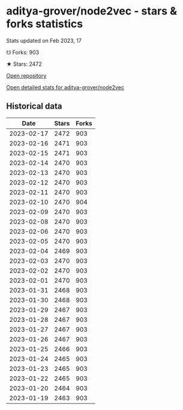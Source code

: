 # aditya-grover/node2vec - stars & forks statistics

Stats updated on Feb 2023, 17

☋ Forks: 903

★ Stars: 2472

[Open repository](https://github.com/aditya-grover/node2vec)

[Open detailed stats for aditya-grover/node2vec](https://reviewgithub.com/rep/aditya-grover/node2vec)

## Historical data
| Date | Stars | Forks |
|------|-------|-------|
| 2023-02-17 | 2472 | 903 | 
| 2023-02-16 | 2471 | 903 | 
| 2023-02-15 | 2471 | 903 | 
| 2023-02-14 | 2470 | 903 | 
| 2023-02-13 | 2470 | 903 | 
| 2023-02-12 | 2470 | 903 | 
| 2023-02-11 | 2470 | 903 | 
| 2023-02-10 | 2470 | 904 | 
| 2023-02-09 | 2470 | 903 | 
| 2023-02-08 | 2470 | 903 | 
| 2023-02-06 | 2470 | 903 | 
| 2023-02-05 | 2470 | 903 | 
| 2023-02-04 | 2469 | 903 | 
| 2023-02-03 | 2470 | 903 | 
| 2023-02-02 | 2470 | 903 | 
| 2023-02-01 | 2470 | 903 | 
| 2023-01-31 | 2468 | 903 | 
| 2023-01-30 | 2468 | 903 | 
| 2023-01-29 | 2467 | 903 | 
| 2023-01-28 | 2467 | 903 | 
| 2023-01-27 | 2467 | 903 | 
| 2023-01-26 | 2467 | 903 | 
| 2023-01-25 | 2466 | 903 | 
| 2023-01-24 | 2465 | 903 | 
| 2023-01-23 | 2465 | 903 | 
| 2023-01-22 | 2465 | 903 | 
| 2023-01-20 | 2464 | 903 | 
| 2023-01-19 | 2463 | 903 | 

